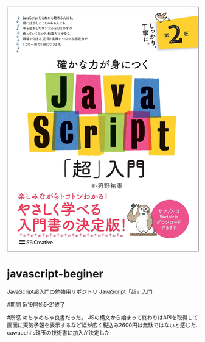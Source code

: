 ![js](./JStyounyuumon.jpg)

# javascript-beginer
JavaScript超入門の勉強用リポジトリ
[JavaScript「超」入門](https://books.google.co.jp/books/about/%E7%A2%BA%E3%81%8B%E3%81%AA%E5%8A%9B%E3%81%8C%E8%BA%AB%E3%81%AB%E3%81%A4%E3%81%8FJavaScript.html?id=tU6wDwAAQBAJ&printsec=frontcover&source=kp_read_button&redir_esc=y#v=onepage&q&f=false)

#期間
5/19開始5-21終了

#所感
めちゃめちゃ良書だった。
JSの構文から始まって終わりはAPIを取得して画面に天気予報を表示するなど幅が広く税込み2600円は無駄ではないと感じた.
cawauchi's珠玉の技術書に加入が決定した



